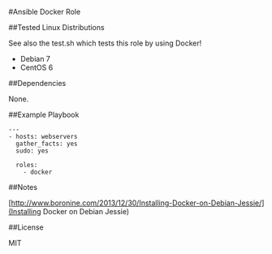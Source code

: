 #Ansible Docker Role

##Tested Linux Distributions

See also the test.sh which tests this role by using Docker!

  - Debian 7
  - CentOS 6

##Dependencies

None.

##Example Playbook

    ---
    - hosts: webservers
      gather_facts: yes
      sudo: yes

      roles:
        - docker

##Notes

[http://www.boronine.com/2013/12/30/Installing-Docker-on-Debian-Jessie/](Installing Docker on Debian Jessie)

##License

MIT
